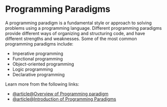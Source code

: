 # Programming Paradigms

A programming paradigm is a fundamental style or approach to solving problems using a programming language. Different programming paradigms provide different ways of organizing and structuring code, and have different strengths and weaknesses. Some of the most common programming paradigms include:

- Imperative programming
- Functional programming
- Object-oriented programming
- Logic programming
- Declarative programming

Learn more from the following links:

- [@article@Overview of Programming paradigm](https://en.wikipedia.org/wiki/Programming_paradigm)
- [@article@Introduction of Programming Paradigms](https://www.geeksforgeeks.org/introduction-of-programming-paradigms/)
